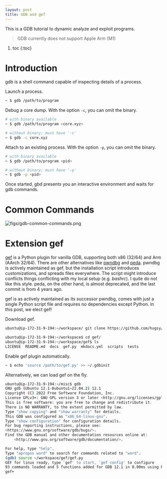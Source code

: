 ```yaml
---
layout: post
title: GDB and gef
---
```


This is a GDB tutorial to dynamic analyze and exploit programs.

>GDB currently does not support Apple Arm (M1)

1. toc
{:toc}

# Introduction #

gdb is a shell command capable of inspecting details of a process.

Launch a process.

```bash
~ $ gdb /path/to/program
```

Debug a core dump. With the option `-c`, you can omit the binary.

```bash
# with binary available
~ $ gdb /path/to/program <core.xyz>

# without binary; must have '-c'
~ $ gdb -c core.xyz
```

Attach to an existing process. With the option `-p`, you can omit the binary.

```bash
# with binary available
~ $ gdb /path/to/program <pid>

# without binary; must have '-p'
~ $ gdb -p <pid>
```

Once started, gbd presents you an interactive environment and waits for gdb commands.

# Common Commands #

![figs/gdb-common-commands.png](figs/gdb-common-commands.png)

# Extension gef #

[gef](https://github.com/hugsy/gef) is a Python plugin for vanilla GDB, supporting both x86 (32/64) and Arm (AArch 32/64). There are other alternatives like [pwndbg](https://github.com/pwndbg/pwndbg) and [peda](https://github.com/longld/peda). pwndbg is actively maintained as gef, but the installation script introduces customizations, and spreads files everywhere. The script might introduce conflicts things conflicting with my local setup (e.g. *bashrc*). I quite do not like this style. peda, on the other hand, is almost deprecated, and the last commit is from 4 years ago.

gef is as actively maintained as its successor pwndbg, comes with just a single Python script file and requires no dependencies except Python. In this post, we elect gef!

Download gef.

```bash
ubuntu@ip-172-31-9-194:~/workspace/ git clone https://github.com/hugsy/gef

ubuntu@ip-172-31-9-194:~/workspace$ cd gef/
ubuntu@ip-172-31-9-194:~/workspace/gef$ ls
LICENSE  README.md  docs  gef.py  mkdocs.yml  scripts  tests
```

Enable gef plugin automatically.

```bash
~ $ echo 'source /path/to/gef.py' >> ~/.gdbinit
```

Alternatively, we can load gef on the fly.

```bash
ubuntu@ip-172-31-9-194:~/misc$ gdb
GNU gdb (Ubuntu 12.1-0ubuntu1~22.04.2) 12.1
Copyright (C) 2022 Free Software Foundation, Inc.
License GPLv3+: GNU GPL version 3 or later <http://gnu.org/licenses/gpl.html>
This is free software: you are free to change and redistribute it.
There is NO WARRANTY, to the extent permitted by law.
Type "show copying" and "show warranty" for details.
This GDB was configured as "x86_64-linux-gnu".
Type "show configuration" for configuration details.
For bug reporting instructions, please see:
<https://www.gnu.org/software/gdb/bugs/>.
Find the GDB manual and other documentation resources online at:
    <http://www.gnu.org/software/gdb/documentation/>.

For help, type "help".
Type "apropos word" to search for commands related to "word".
(gdb) source ~/workspace/gef/gef.py
GEF for linux ready, type `gef' to start, `gef config' to configure
93 commands loaded and 5 functions added for GDB 12.1 in 0.00ms using Python engine 3.10
gef➤
```
